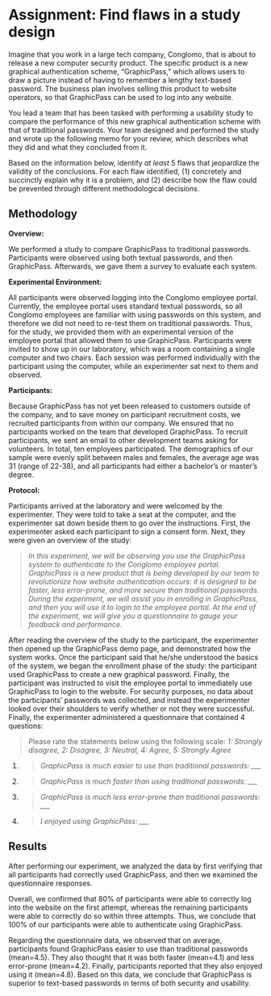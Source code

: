 # Assignment: Find flaws in a study design

Imagine that you work in a large tech company, Conglomo, that is about to release a new computer security product. The specific product is a new graphical authentication scheme, “GraphicPass,” which allows users to draw a picture instead of having to remember a lengthy text-based password. The business plan involves selling this product to website operators, so that GraphicPass can be used to log into any website.

You lead a team that has been tasked with performing a usability study to compare the performance of this new graphical authentication scheme with that of traditional passwords. Your team designed and performed the study and wrote up the following memo for your review, which describes what they did and what they concluded from it.

Based on the information below, identify *at least* 5 flaws that jeopardize the validity of the conclusions. For each flaw identified, (1) concretely and succinctly explain why it is a problem, and (2) describe how the flaw could be prevented through different methodological decisions.



## Methodology

**Overview:**

We performed a study to compare GraphicPass to traditional passwords. Participants were observed using both textual passwords, and then GraphicPass. Afterwards, we gave them a survey to evaluate each system.

**Experimental Environment:**

All participants were observed logging into the Conglomo employee portal. Currently, the employee portal uses standard textual passwords, so all Conglomo employees are familiar with using passwords on this system, and therefore we did not need to re-test them on traditional passwords. Thus, for the study, we provided them with an experimental version of the employee portal that allowed them to use GraphicPass. Participants were invited to show up in our laboratory, which was a room containing a single computer and two chairs. Each session was performed individually with the participant using the computer, while an experimenter sat next to them and observed.

**Participants:**

Because GraphicPass has not yet been released to customers outside of the company, and to save money on participant recruitment costs, we recruited participants from within our company. We ensured that no participants worked on the team that developed GraphicPass. To recruit participants, we sent an email to other development teams asking for volunteers. In total, ten employees participated. The demographics of our sample were evenly split between males and females, the average age was 31 (range of 22-38), and all participants had either a bachelor’s or master’s degree.

**Protocol:**

Participants arrived at the laboratory and were welcomed by the experimenter. They were told to take a seat at the computer, and the experimenter sat down beside them to go over the instructions. First, the experimenter asked each participant to sign a consent form. Next, they were given an overview of the study:

> *In this experiment, we will be observing you use the GraphicPass system to authenticate to the Conglomo employee portal. GraphicPass is a new product that is being developed by our team to revolutionize how website authentication occurs: it is designed to be faster, less error-prone, and more secure than traditional passwords. During the experiment, we will assist you in enrolling in GraphicPass, and then you will use it to login to the employee portal. At the end of the experiment, we will give you a questionnaire to gauge your feedback and performance.*

After reading the overview of the study to the participant, the experimenter then opened up the GraphicPass demo page, and demonstrated how the system works. Once the participant said that he/she understood the basics of the system, we began the enrollment phase of the study: the participant used GraphicPass to create a new graphical password. Finally, the participant was instructed to visit the employee portal to immediately use GraphicPass to login to the website. For security purposes, no data about the participants’ passwords was collected, and instead the experimenter looked over their shoulders to verify whether or not they were successful. Finally, the experimenter administered a questionnaire that contained 4 questions:

> Please rate the statements below using the following scale: *1: Strongly disagree, 2: Disagree, 3: Neutral, 4: Agree, 5: Strongly Agree*

1.  > *GraphicPass is much easier to use than traditional passwords: \_\_\_*

2.  > *GraphicPass is much faster than using traditional passwords: \_\_\_*

3.  > *GraphicPass is much less error-prone than traditional passwords: \_\_\_*

4.  > *I enjoyed using GraphicPass: \_\_\_*



## Results

After performing our experiment, we analyzed the data by first verifying that all participants had correctly used GraphicPass, and then we examined the questionnaire responses.

Overall, we confirmed that 80% of participants were able to correctly log into the website on the first attempt, whereas the remaining participants were able to correctly do so within three attempts. Thus, we conclude that 100% of our participants were able to authenticate using GraphicPass.

Regarding the questionnaire data, we observed that on average, participants found GraphicPass easier to use than traditional passwords (mean=4.5). They also thought that it was both faster (mean=4.1) and less error-prone (mean=4.2). Finally, participants reported that they also enjoyed using it (mean=4.8). Based on this data, we conclude that GraphicPass is superior to text-based passwords in terms of both security and usability.

